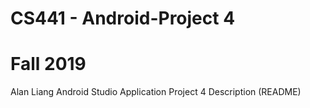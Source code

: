 # CS441 - Android-Project 4
# Fall 2019 

Alan Liang
Android Studio Application 
Project 4 Description (README)